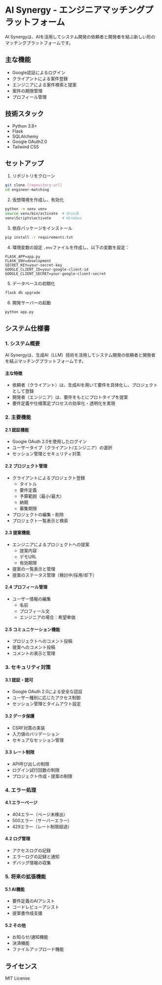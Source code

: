 # AI Synergy - エンジニアマッチングプラットフォーム

AI Synergyは、AIを活用してシステム開発の依頼者と開発者を結ぶ新しい形のマッチングプラットフォームです。

## 主な機能

- Google認証によるログイン
- クライアントによる案件登録
- エンジニアによる案件検索と提案
- 案件の期限管理
- プロフィール管理

## 技術スタック

- Python 3.8+
- Flask
- SQLAlchemy
- Google OAuth2.0
- Tailwind CSS

## セットアップ

1. リポジトリをクローン
```bash
git clone [repository-url]
cd engineer-matching
```

2. 仮想環境を作成し、有効化
```bash
python -m venv venv
source venv/bin/activate  # Unix系
venv\Scripts\activate     # Windows
```

3. 依存パッケージをインストール
```bash
pip install -r requirements.txt
```

4. 環境変数の設定
`.env`ファイルを作成し、以下の変数を設定：
```
FLASK_APP=app.py
FLASK_ENV=development
SECRET_KEY=your-secret-key
GOOGLE_CLIENT_ID=your-google-client-id
GOOGLE_CLIENT_SECRET=your-google-client-secret
```

5. データベースの初期化
```bash
flask db upgrade
```

6. 開発サーバーの起動
```bash
python app.py
```

## システム仕様書

### 1. システム概要

AI Synergyは、生成AI（LLM）技術を活用してシステム開発の依頼者と開発者を結ぶマッチングプラットフォームです。

#### 主な特徴
- 依頼者（クライアント）は、生成AIを用いて要件を具体化し、プロジェクトとして登録
- 開発者（エンジニア）は、要件をもとにプロトタイプを提案
- 要件定義や仕様策定プロセスの効率化・透明化を実現

### 2. 主要機能

#### 2.1 認証機能
- Google OAuth 2.0を使用したログイン
- ユーザータイプ（クライアント/エンジニア）の選択
- セッション管理とセキュリティ対策

#### 2.2 プロジェクト管理
- クライアントによるプロジェクト登録
  - タイトル
  - 要件定義
  - 予算範囲（最小/最大）
  - 納期
  - 募集期限
- プロジェクトの編集・削除
- プロジェクト一覧表示と検索

#### 2.3 提案機能
- エンジニアによるプロジェクトへの提案
  - 提案内容
  - デモURL
  - 有効期限
- 提案の一覧表示と管理
- 提案のステータス管理（検討中/採用/却下）

#### 2.4 プロフィール管理
- ユーザー情報の編集
  - 名前
  - プロフィール文
  - エンジニアの場合：希望単価

#### 2.5 コミュニケーション機能
- プロジェクトへのコメント投稿
- 提案へのコメント投稿
- コメントの表示と管理

### 3. セキュリティ対策

#### 3.1 認証・認可
- Google OAuth 2.0による安全な認証
- ユーザー種別に応じたアクセス制御
- セッション管理とタイムアウト設定

#### 3.2 データ保護
- CSRF対策の実装
- 入力値のバリデーション
- セキュアなセッション管理

#### 3.3 レート制限
- API呼び出しの制限
- ログイン試行回数の制限
- プロジェクト作成・提案の制限

### 4. エラー処理

#### 4.1 エラーページ
- 404エラー（ページ未検出）
- 500エラー（サーバーエラー）
- 429エラー（レート制限超過）

#### 4.2 ログ管理
- アクセスログの記録
- エラーログの記録と通知
- デバッグ情報の収集

### 5. 将来の拡張機能

#### 5.1 AI機能
- 要件定義のAIアシスト
- コードレビューアシスト
- 提案書作成支援

#### 5.2 その他
- お知らせ/通知機能
- 決済機能
- ファイルアップロード機能

## ライセンス

MIT License 